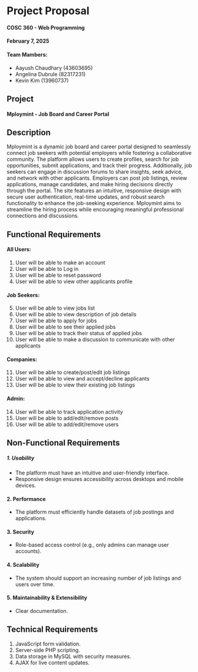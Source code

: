 # Project Proposal 
#### COSC 360 - Web Programming
#### February 7, 2025
#### Team Mambers: 
- Aayush Chaudhary (43603695)
- Angelina Dubrule (82317231)
- Kevin Kim (13960737)

## Project
#### Mploymint - Job Board and Career Portal

## Description
Mploymint is a dynamic job board and career portal designed to seamlessly connect job seekers with potential employers while fostering a collaborative community. The platform allows users to create profiles, search for job opportunities, submit applications, and track their progress. Additionally, job seekers can engage in discussion forums to share insights, seek advice, and network with other applicants. Employers can post job listings, review applications, manage candidates, and make hiring decisions directly through the portal. The site features an intuitive, responsive design with secure user authentication, real-time updates, and robust search functionality to enhance the job-seeking experience. Mploymint aims to streamline the hiring process while encouraging meaningful professional connections and discussions.

## Functional Requirements

#### All Users:

1. User will be able to make an account  
2. User will be able to Log in  
3. User will be able to reset password  
4. User will be able to view other applicants profile  
   

#### Job Seekers:

5. User will be able to view jobs list  
6. User will be able to view description of job details  
7. User will be able to apply for jobs  
8. User will be able to see their applied jobs   
9. User will be able to track their status of applied jobs   
10. User will be able to make a discussion to communicate with other applicants

#### Companies:

11. User will be able to create/post/edit job listings  
12. User will be able to view and accept/decline applicants  
13. User will be able to view their existing job listings

#### Admin:

14. User will be able to track application activity  
15. User will be able to add/edit/remove posts  
16. User will be able to add/edit/remove users

    
## Non-Functional Requirements

##### 1. Usability  
* The platform must have an intuitive and user-friendly interface.  
* Responsive design ensures accessibility across desktops and mobile devices.  
#### 2. Performance  
* The platform must efficiently handle datasets of job postings and applications.  
#### 3. Security  
* Role-based access control (e.g., only admins can manage user accounts).  
#### 4. Scalability  
* The system should support an increasing number of job listings and users over time.  
#### 5. Maintainability & Extensibility  
* Clear documentation.

## Technical Requirements

1. JavaScript form validation.  
2. Server-side PHP scripting.  
3. Data storage in MySQL with security measures.  
4. AJAX for live content updates.

   
